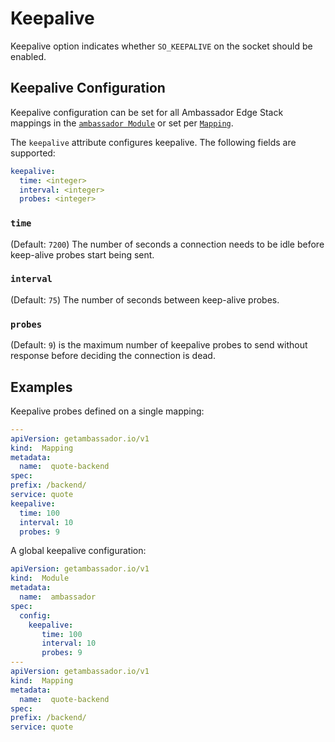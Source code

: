 # Keepalive

Keepalive option indicates whether `SO_KEEPALIVE` on the socket should be enabled.

## Keepalive Configuration

Keepalive configuration can be set for all Ambassador Edge Stack mappings in the [`ambassador Module`](../core/ambassador) or set per [`Mapping`](../mappings#configuring-mappings).

The `keepalive` attribute configures keepalive. The following fields are supported:

```yaml
keepalive:
  time: <integer>
  interval: <integer>
  probes: <integer>
```

### `time`

(Default: `7200`) The number of seconds a connection needs to be idle before keep-alive probes start being sent.

### `interval`

(Default: `75`) The number of seconds between keep-alive probes.

### `probes`

(Default: `9`) is the maximum number of keepalive probes to send without response before deciding the connection is dead.

## Examples

Keepalive probes defined on a single mapping:

```yaml
---
apiVersion: getambassador.io/v1
kind:  Mapping
metadata:
  name:  quote-backend
spec:
prefix: /backend/
service: quote
keepalive:
  time: 100
  interval: 10
  probes: 9
```

A global keepalive configuration:

```yaml
apiVersion: getambassador.io/v1
kind:  Module
metadata:
  name:  ambassador
spec:
  config:
    keepalive:
       time: 100
       interval: 10
       probes: 9
---
apiVersion: getambassador.io/v1
kind:  Mapping
metadata:
  name:  quote-backend
spec:
prefix: /backend/
service: quote
```
